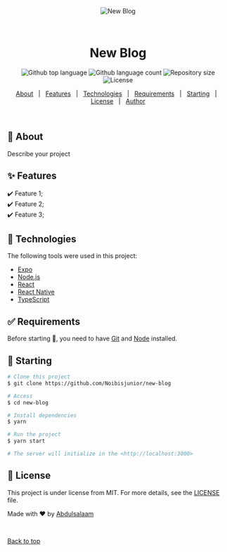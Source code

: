 <div align="center" id="top"> 
  <img src="./.github/app.gif" alt="New Blog" />

  &#xa0;

  <!-- <a href="https://newblog.netlify.app">Demo</a> -->
</div>

<h1 align="center">New Blog</h1>

<p align="center">
  <img alt="Github top language" src="https://img.shields.io/github/languages/top/Noibisjunior/new-blog?color=56BEB8">

  <img alt="Github language count" src="https://img.shields.io/github/languages/count/Noibisjunior/new-blog?color=56BEB8">

  <img alt="Repository size" src="https://img.shields.io/github/repo-size/Noibisjunior/new-blog?color=56BEB8">

  <img alt="License" src="https://img.shields.io/github/license/Noibisjunior/new-blog?color=56BEB8">

  <!-- <img alt="Github issues" src="https://img.shields.io/github/issues/Noibisjunior/new-blog?color=56BEB8" /> -->

  <!-- <img alt="Github forks" src="https://img.shields.io/github/forks/Noibisjunior/new-blog?color=56BEB8" /> -->

  <!-- <img alt="Github stars" src="https://img.shields.io/github/stars/Noibisjunior/new-blog?color=56BEB8" /> -->
</p>

<!-- Status -->

<!-- <h4 align="center"> 
	🚧  New Blog 🚀 Under construction...  🚧
</h4> 

<hr> -->

<p align="center">
  <a href="#dart-about">About</a> &#xa0; | &#xa0; 
  <a href="#sparkles-features">Features</a> &#xa0; | &#xa0;
  <a href="#rocket-technologies">Technologies</a> &#xa0; | &#xa0;
  <a href="#white_check_mark-requirements">Requirements</a> &#xa0; | &#xa0;
  <a href="#checkered_flag-starting">Starting</a> &#xa0; | &#xa0;
  <a href="#memo-license">License</a> &#xa0; | &#xa0;
  <a href="https://github.com/Noibisjunior" target="_blank">Author</a>
</p>

<br>

## :dart: About ##

Describe your project

## :sparkles: Features ##

:heavy_check_mark: Feature 1;\
:heavy_check_mark: Feature 2;\
:heavy_check_mark: Feature 3;

## :rocket: Technologies ##

The following tools were used in this project:

- [Expo](https://expo.io/)
- [Node.js](https://nodejs.org/en/)
- [React](https://pt-br.reactjs.org/)
- [React Native](https://reactnative.dev/)
- [TypeScript](https://www.typescriptlang.org/)

## :white_check_mark: Requirements ##

Before starting :checkered_flag:, you need to have [Git](https://git-scm.com) and [Node](https://nodejs.org/en/) installed.

## :checkered_flag: Starting ##

```bash
# Clone this project
$ git clone https://github.com/Noibisjunior/new-blog

# Access
$ cd new-blog

# Install dependencies
$ yarn

# Run the project
$ yarn start

# The server will initialize in the <http://localhost:3000>
```

## :memo: License ##

This project is under license from MIT. For more details, see the [LICENSE](LICENSE.md) file.


Made with :heart: by <a href="https://github.com/Noibisjunior" target="_blank">Abdulsalaam</a>

&#xa0;

<a href="#top">Back to top</a>
